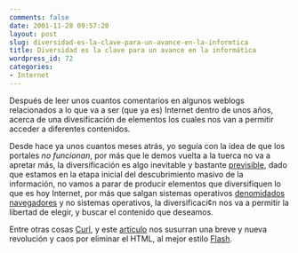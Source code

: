 ```yaml
---
comments: false
date: 2001-11-28 09:57:20
layout: post
slug: diversidad-es-la-clave-para-un-avance-en-la-informtica
title: Diversidad es la clave para un avance en la informática
wordpress_id: 72
categories:
- Internet
---
```


Después de leer unos cuantos comentarios en algunos weblogs relacionados a lo que va a ser (que ya es) Internet dentro de unos años, acerca de una divesificación de elementos los cuales nos van a permitir acceder a diferentes contenidos.





Desde hace ya unos cuantos meses atrás, yo seguía con la idea de que los portales _no funcionan_, por más que le demos vuelta a la tuerca no va a apretar más, la diversificación es algo inevitable y bastante [previsible](http://www.kazaa.com), dado que estamos en la etapa inicial del descubrimiento masivo de la información, no vamos a parar de producir elementos que diversifiquen lo que es hoy Internet, por más que salgan sistemas operativos [denomidados navegadores](http://www.microsoft.com/windowsxp/pro/) y no sistemas operativos, la diversificaci&cent;n nos va a permitir la libertad de elegir, y buscar el contenido que deseamos.  

  

Entre otras cosas [Curl](http://www.curl.com/html/technology/technology.jsp), y este [artículo](http://www.guardian.co.uk/internetnews/story/0,7369,580311,00.html) nos susurran una breve y nueva revolución y caos por eliminar el HTML, al mejor estilo [Flash](http://www.macromedia.com).




 
